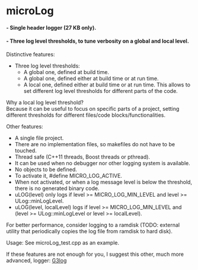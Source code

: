 # microLog

#### - Single header logger (27 KB only).
#### - Three log level thresholds, to tune verbosity on a global and local level.

Distinctive features:

- Three log level thresholds:
   - A global one, defined at build time.
   - A global one, defined either at build time or at run time.
   - A local one, defined either at build time or at run time. This allows to set different log level thresholds for different parts of the code.

Why a local log level threshold?  
Because it can be useful to focus on specific parts of a project, setting different thresholds for different files/code blocks/functionalities. 

Other features:

- A single file project.
- There are no implementation files, so makefiles do not have to be touched.
- Thread safe (C++11 threads, Boost threads or pthread).
- It can be used when no debugger nor other logging system is available.
- No objects to be defined.
- To activate it, #define MICRO_LOG_ACTIVE.
- When not activated, or when a log message level is below the threshold, there is no generated binary code.
- uLOG(level) only logs if level >= MICRO_LOG_MIN_LEVEL and level >= ULog::minLogLevel.
- uLOG(level, localLevel) logs if level >= MICRO_LOG_MIN_LEVEL and (level >= ULog::minLogLevel or level >= localLevel).

For better performance, consider logging to a ramdisk (TODO: external utility that periodically copies the log file from ramdisk to hard disk).

Usage: See microLog_test.cpp as an example.

If these features are not enough for you, I suggest this other, much more advanced, logger: [G3log](https://bitbucket.org/KjellKod/g3log)


